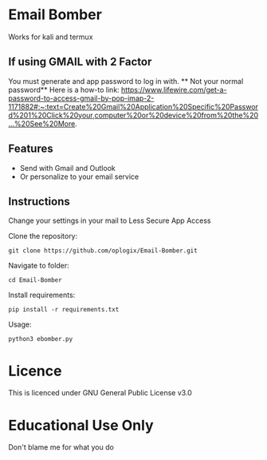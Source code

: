 # Email Bomber

Works for kali and termux

## If using GMAIL with 2 Factor
You must generate and app password to log in with. ** Not your normal password**
Here is a how-to link: https://www.lifewire.com/get-a-password-to-access-gmail-by-pop-imap-2-1171882#:~:text=Create%20Gmail%20Application%20Specific%20Password%201%20Click%20your,computer%20or%20device%20from%20the%20...%20See%20More.

## Features

* Send with Gmail and Outlook
* Or personalize to your email service


## Instructions

Change your settings in your mail to Less Secure App Access

Clone the repository:

```
git clone https://github.com/oplogix/Email-Bomber.git
```

Navigate to folder:

```
cd Email-Bomber
```

Install requirements:
```
pip install -r requirements.txt
```

Usage:
```
python3 ebomber.py
```
# Licence
This is licenced under GNU General Public License v3.0
 
 # Educational Use Only
Don't blame me for what you do
